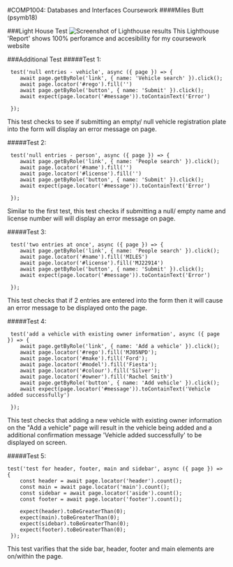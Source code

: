 #COMP1004: Databases and Interfaces Coursework
####Miles Butt (psymb18)

###Light House Test
![Screenshot of Lighthouse results](lighthouse.jpg)
This Lighthouse 'Report' shows 100% perforamce and accesibility for my coursework website


###Additional Test
#####Test 1:
```
 test('null entries - vehicle', async ({ page }) => {
    await page.getByRole('link', { name: 'Vehicle search' }).click();
    await page.locator('#rego').fill('')
    await page.getByRole('button', { name: 'Submit' }).click();
    await expect(page.locator('#message')).toContainText('Error')
 
 });
```
This test checks to see if submitting an empty/ null vehicle registration plate into the form will display an error message on page.


#####Test 2:
```
 test('null entries - person', async ({ page }) => {
    await page.getByRole('link', { name: 'People search' }).click();
    await page.locator('#name').fill('')
    await page.locator('#license').fill('')
    await page.getByRole('button', { name: 'Submit' }).click();
    await expect(page.locator('#message')).toContainText('Error')
 
 });
```
Similar to the first test, this test checks if submitting a null/ empty name and license number will will display an error message on page.


#####Test 3:
```
 test('two entries at once', async ({ page }) => {
    await page.getByRole('link', { name: 'People search' }).click();
    await page.locator('#name').fill('MILES')
    await page.locator('#license').fill('MJ22914')
    await page.getByRole('button', { name: 'Submit' }).click();
    await expect(page.locator('#message')).toContainText('Error')
 
 });
```
This test checks that if 2 entries are entered into the form then it will cause an error message to be displayed onto the page.


#####Test 4:
```
 test('add a vehicle with existing owner information', async ({ page }) => {
    await page.getByRole('link', { name: 'Add a vehicle' }).click();
    await page.locator('#rego').fill('MJ05NPD');
    await page.locator('#make').fill('Ford');
    await page.locator('#model').fill('Fiesta');
    await page.locator('#colour').fill('Silver');
    await page.locator('#owner').fill('Rachel Smith')
    await page.getByRole('button', { name: 'Add vehicle' }).click();
    await expect(page.locator('#message')).toContainText('Vehicle added successfully')
 
 });
```
This test checks that adding a new vehicle with existing owner information on the "Add a vehicle" page will result in the vehicle being added and a additional confirmation message 'Vehicle added successfully' to be displayed on screen. 

#####Test 5:
```
test('test for header, footer, main and sidebar', async ({ page }) => {
    const header = await page.locator('header').count();
    const main = await page.locator('main').count();
    const sidebar = await page.locator('aside').count();
    const footer = await page.locator('footer').count();
 
    expect(header).toBeGreaterThan(0);
    expect(main).toBeGreaterThan(0);
    expect(sidebar).toBeGreaterThan(0);
    expect(footer).toBeGreaterThan(0);
 });
```
This test varifies that the side bar, header, footer and main elements are on/within the page.
